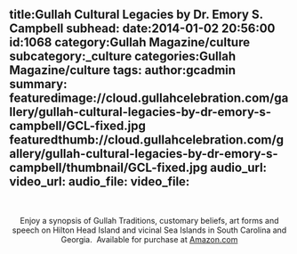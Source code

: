 title:Gullah Cultural Legacies by Dr. Emory S. Campbell
subhead:
date:2014-01-02 20:56:00
id:1068
category:Gullah Magazine/culture
subcategory:_culture
categories:Gullah Magazine/culture
tags:
author:gcadmin
summary:
featuredimage://cloud.gullahcelebration.com/gallery/gullah-cultural-legacies-by-dr-emory-s-campbell/GCL-fixed.jpg
featuredthumb://cloud.gullahcelebration.com/gallery/gullah-cultural-legacies-by-dr-emory-s-campbell/thumbnail/GCL-fixed.jpg
audio_url:
video_url:
audio_file:
video_file:
---
&nbsp; <div style="clear: both; text-align: center;"></div> <div style="clear: both; text-align: center;"><span style="text-align: start;">Enjoy a synopsis of Gullah Traditions, customary beliefs, art forms and speech on Hilton Head Island and vicinal Sea Islands in South Carolina and Georgia.  Available for purchase at </span><a href="//www.amazon.com/Gullah-Cultural-Legacies-Traditions-Customary/dp/1419681850">Amazon.com</a></div>